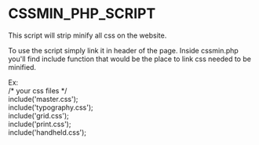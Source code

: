 CSSMIN_PHP_SCRIPT
=================

This script will strip minify all css on the website.

To use the script simply link it in header of the page.
Inside cssmin.php you'll find include function that would be the place to link css needed to be minified.

Ex:<br>
  /* your css files */<br>
  include('master.css');<br>
  include('typography.css');<br>
  include('grid.css');<br>
  include('print.css');<br>
  include('handheld.css');<br>
